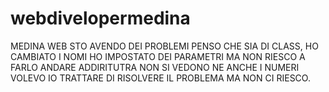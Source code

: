 # webdivelopermedina
MEDINA WEB
STO AVENDO DEI PROBLEMI PENSO CHE SIA DI CLASS, HO CAMBIATO I NOMI HO IMPOSTATO DEI PARAMETRI MA NON RIESCO A FARLO ANDARE ADDIRITUTRA NON SI VEDONO NE ANCHE I NUMERI
VOLEVO IO TRATTARE DI RISOLVERE IL PROBLEMA MA NON CI RIESCO.
